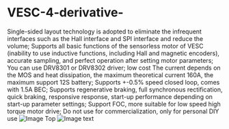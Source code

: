# VESC-4-derivative-
Single-sided layout technology is adopted to eliminate the infrequent interfaces such as the Hall interface and SPI interface and reduce the volume;
Supports all basic functions of the sensorless motor of VESC (inability to use inductive functions, including Hall and magnetic encoders), accurate sampling, and perfect operation after setting motor parameters;
You can use DRV8301 or DRV8302 driver;
low cost
The current depends on the MOS and heat dissipation, the maximum theoretical current 160A, the maximum support 12S battery;
Supports +-0.5% speed closed loop, comes with 1.5A BEC;
Supports regenerative braking, full synchronous rectification, quick braking, responsive response, start-up performance depending on start-up parameter settings;
Support FOC, more suitable for low speed high torque motor drive;
Do not use for commercialization, only for personal DIY use
![Image Top](https://github.com/Z-WX/VESC-4-derivative-/blob/master/Snipaste_2018-06-08_13-38-09.bmp)
![Image text](https://github.com/Z-WX/VESC-4-derivative-/blob/master/Snipaste_2018-06-08_13-38-23.bmp)

